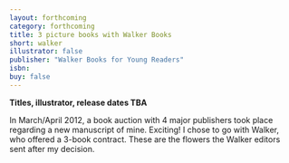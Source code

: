 ```yaml
---
layout: forthcoming
category: forthcoming
title: 3 picture books with Walker Books
short: walker
illustrator: false
publisher: "Walker Books for Young Readers"
isbn:
buy: false
---
```


__Titles, illustrator, release dates TBA__

In March/April 2012, a book auction with 4 major publishers took place regarding a new manuscript of mine. Exciting! I chose to go with Walker, who offered a 3-book contract. These are the flowers the Walker editors sent after my decision.